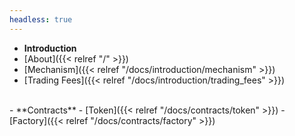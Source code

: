 ```yaml
---
headless: true
---
```


- **Introduction**
- [About]({{< relref "/" >}})
- [Mechanism]({{< relref "/docs/introduction/mechanism" >}})
- [Trading Fees]({{< relref "/docs/introduction/trading_fees" >}})
<br />
- **Contracts**
- [Token]({{< relref "/docs/contracts/token" >}})
- [Factory]({{< relref "/docs/contracts/factory" >}})
<br />
<br />
<br />

